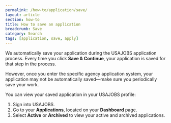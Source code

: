 ```yaml
---
permalink: /how-to/application/save/
layout: article
section: how-to
title: How to save an application
breadcrumb: Save
category: Search
tags: [application, save, apply]
---
```


We automatically save your application during the USAJOBS application process. Every time you click **Save & Continue**, your application is saved for that step in the process.

However, once you enter the specific agency application system, your application may not be automatically saved—make sure you periodically save your work.

You can view your saved application in your USAJOBS profile:

1.	Sign into USAJOBS.
2.	Go to your **Applications**, located on your **Dashboard** page.
3.	Select **Active** or **Archived** to view your active and archived applications.
